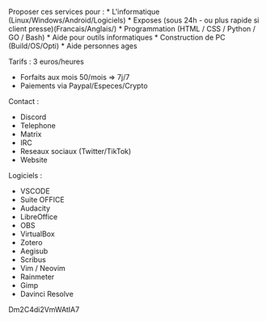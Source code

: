 Proposer ces services pour : 
    * L'informatique (Linux/Windows/Android/Logiciels)
    * Exposes (sous 24h - ou plus rapide si client presse)(Francais/Anglais/)
    * Programmation (HTML / CSS / Python / GO / Bash)
    * Aide pour outils informatiques 
    * Construction de PC (Build/OS/Opti)
    * Aide personnes ages

Tarifs : 3 euros/heures 
- Forfaits aux mois 50/mois => 7j/7 
- Paiements via Paypal/Especes/Crypto

Contact : 
- Discord
- Telephone
- Matrix 
- IRC
- Reseaux sociaux (Twitter/TikTok)
- Website

Logiciels : 
- VSCODE
- Suite OFFICE
- Audacity
- LibreOffice
- OBS
- VirtualBox
- Zotero
- Aegisub 
- Scribus
- Vim / Neovim
- Rainmeter
- Gimp
- Davinci Resolve

Dm2C4di2VmWAtIA7